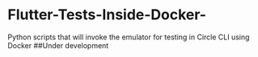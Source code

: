 # Flutter-Tests-Inside-Docker-
Python scripts that will invoke the emulator for testing in Circle CLI using Docker
##Under development
